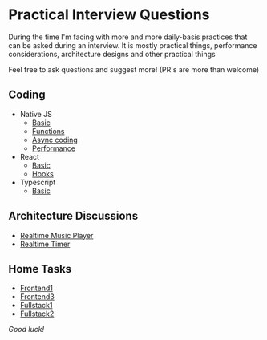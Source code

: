# Practical Interview Questions

During the time I'm facing with more and more daily-basis practices that can be asked during an interview. 
It is mostly practical things, performance considerations, architecture designs and other practical things

Feel free to ask questions and suggest more! (PR's are more than welcome)

## Coding
        
* Native JS
  * [Basic](code/src/basic.js)
  * [Functions](code/src/functions.js)
  * [Async coding](code/src/async.js)
  * [Performance](code/src/performance.js)
* React
  * [Basic](code/src/react/basic.tsx)
  * [Hooks](code/src/react/hooks.tsx)
* Typescript
  * [Basic](code/src/typescript/index.ts)

## Architecture Discussions

* [Realtime Music Player](architecture/realtimeMusicPlayer.md)
* [Realtime Timer](architecture/realtimeTimer.md)

## Home Tasks

* [Frontend1](exams/frontend1/README.md)
* [Frontend3](exams/frontend2/README.md)
* [Fullstack1](exams/fullstack1/README.md)
* [Fullstack2](exams/fullstack2/README.md)

_Good luck!_

    
        
    
    
    

    
